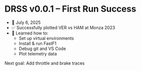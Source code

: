 # DRSS v0.0.1 – First Run Success

- 📅 July 6, 2025
- ✅ Successfully plotted VER vs HAM at Monza 2023
- 🧠 Learned how to:
  - Set up virtual environments
  - Install & run FastF1
  - Debug git and VS Code
  - Plot telemetry data

Next goal: Add throttle and brake traces
